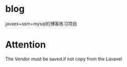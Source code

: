 # blog
javaex+ssm+mysql的博客练习项目

Attention
======
The Vendor must be saved.if not copy from the Lavavel
